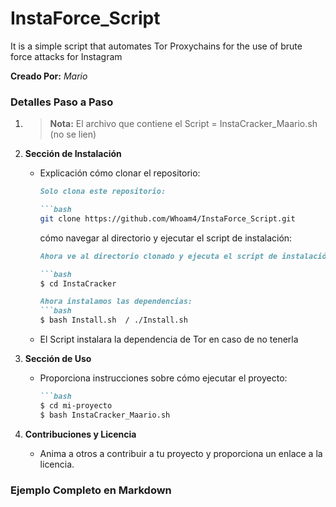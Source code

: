 # InstaForce_Script
It is a simple script that automates Tor Proxychains for the use of brute force attacks for Instagram


**Creado Por:** _Mario_


### Detalles Paso a Paso

1. > **Nota:** El archivo que contiene el Script = InstaCracker_Maario.sh (no se lien)


   
2. **Sección de Instalación**
   - Explicación cómo clonar el repositorio:
     ```markdown
     Solo clona este repositorio:
     
     ```bash
     git clone https://github.com/Whoam4/InstaForce_Script.git
     ```
      cómo navegar al directorio y ejecutar el script de instalación:
     ```markdown
     Ahora ve al directorio clonado y ejecuta el script de instalación:
     
     ```bash
     $ cd InstaCracker
     ```
      ```markdown
     Ahora instalamos las dependencias:
      ```bash
     $ bash Install.sh  / ./Install.sh
     
   - El Script instalara la dependencia de Tor en caso de no tenerla

3. **Sección de Uso**
   - Proporciona instrucciones sobre cómo ejecutar el proyecto:
     ```markdown
     ```bash
     $ cd mi-proyecto
     $ bash InstaCracker_Maario.sh
     ```

4. **Contribuciones y Licencia**
   - Anima a otros a contribuir a tu proyecto y proporciona un enlace a la licencia.

### Ejemplo Completo en Markdown

```markdown


